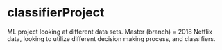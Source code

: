 # classifierProject
ML project looking at  different data sets.
  Master (branch)  = 2018 Netflix data, looking to utilize different decision making process, and classifiers.
